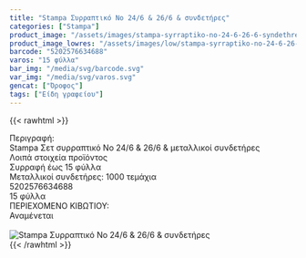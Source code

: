 ```yaml
---
title: "Stampa Συρραπτικό Nο 24/6 & 26/6 & συνδετήρες"
categories: ["Stampa"]
product_image: "/assets/images/stampa-syrraptiko-no-24-6-26-6-syndethres.jpg"
product_image_lowres: "/assets/images/low/stampa-syrraptiko-no-24-6-26-6-syndethres.jpg"
barcode: "5202576634688"
varos: "15 φύλλα"
bar_img: "/media/svg/barcode.svg"
var_img: "/media/svg/varos.svg"
gencat: ["Όροφος"]
tags: ["Είδη γραφείου"]
---
```

{{< rawhtml >}}

<div class="sload694"><div class="product"><div id="sistatika">Περιγραφή:</div><div class="alltext">Stampa Σετ συρραπτικό Nο 24/6 &amp; 26/6 &amp; μεταλλικοί συνδετήρες</div><div id="loipa">Λοιπά στοιχεία προϊόντος</div><div class="keno"></div><div class="sdt sfwb sw100"><div class="stpin sdtc sp10 sred steee sw50 stcenter">Συρραφή έως 15 φύλλα</div><div class="stpin sdtc sp10 s444 steee sw50 stcenter">Μεταλλικοί συνδετήρες: 1000 τεμάχια</div></div><div class="keno"></div><style>@media only screen and (max-width:700px){.stpin{display:block;width:auto}}</style><div id="barcode"><div id="barimage1"></div><span id="bartext">5202576634688</span></div><div id="varos"><div id="temimg"></div><span id="varostext">15 φύλλα</span></div><div id="kivotio">ΠΕΡΙΕΧΟΜΕΝΟ ΚΙΒΩΤΙΟΥ:<br>Αναμένεται</div><br><div class="pimg"><img alt="Stampa Συρραπτικό Nο 24/6 &amp; 26/6 &amp; συνδετήρες" title="Stampa Συρραπτικό Nο 24/6 &amp; 26/6 &amp; συνδετήρες" src="/assets/images/stampa-syrraptiko-no-24-6-26-6-syndethres.jpg"></div></div></div>
{{< /rawhtml >}}


